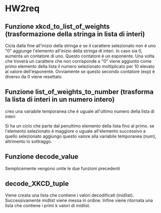 # HW2req

## Funzione xkcd_to_list_of_weights (trasformazione della stringa in lista di interi)

Cicla dalla fine all'inizio della stringa e se il carattere selezionato non è uno "0" aggiunge l'elemento all'inizio della stringa di interi.
In caso sia 0, aumenta un contatore di uno. Questo contatore è un esponente. Una volta che troverà un carattere che non corrisponde a "0" viene aggiunto come primo elemento della lista il numero selezionato moltiplicato per 10 elevato al valore dell'esponente. Ovviamente se questo secondo contatore (exp) è diverso da 0 viene resettato.

## Funzione list_of_weights_to_number (trasforma la lista di interi in un numero intero)

creo una variabile temporanea che è uguale all'ultimo numero della lista di interi

Si ha un ciclo che parte dal penultimo elemento della lista fino al primo.
se l'elemento selezionato è maggiore o uguale all'elemento successivo a quello selezionato aggiungo questo valore alla variabile temporanea (num), altrimento lo sottraggo.

## Funzione decode_value

Semplicemente vengono unite le due funzioni precedenti

## decode_XKCD_tuple

Viene creata una lista che contiene i valori decodificati (midlist). Successivamente midlist viene messa in ordine. Infine viene ritornata una lista che contiene i primi k valori di midlist.
